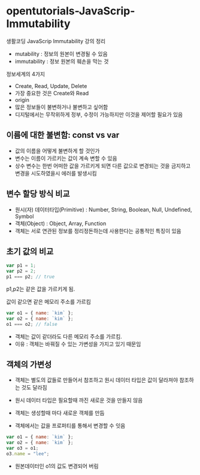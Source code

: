 # opentutorials-JavaScrip-Immutability

생활코딩 JavaScrip Immutability 강의 정리

- mutability : 정보의 원본이 변경될 수 있음
- immutability : 정보 원본의 훼손을 막는 것

정보세계의 4가지

- Create, Read, Update, Delete
- 가장 중요한 것은 Create와 Read
- origin
- 많은 정보들이 불변하거나 불변하고 싶어함
- 디지털에서는 무작위하게 정부, 수정이 가능하지만 이것을 제어할 필요가 있음

## 이름에 대한 불변함: const vs var

- 값의 이름을 어떻게 불변하게 할 것인가
- 변수는 이름이 가르키는 값이 계속 변할 수 있음
- 상수 변수는 한번 어떠한 값을 가르키게 되면 다른 값으로 변경되는 것을 금지하고 변경을 시도하였을시 에러를 발생시킴

## 변수 할당 방식 비교

- 원시(자) 데이터타입(Primitive) : Number, String, Boolean, Null, Undefined, Symbol
- 객체(Object) : Object, Array, Function
- 객체는 서로 연관된 정보를 정리정돈하는데 사용한다는 공통적인 특징이 있음

## 초기 값의 비교

```js
var p1 = 1;
var p2 = 2;
p1 === p2; // true
```

p1,p2는 같은 값을 가르키게 됨.

값이 같으면 같은 메모리 주소를 가르킴

```js
var o1 = { name: `kim` };
var o2 = { name: `kim` };
o1 === o2; // false
```

- 객체는 값이 같더라도 다른 메모리 주소를 가르킴.
- 이유 : 객체는 바꿔질 수 있는 가변성을 가지고 있기 때문임

## 객체의 가변성

- 객체는 별도의 값들로 만들어서 참조하고 원시 데이터 타입은 값이 달라져야 참조하는 것도 달라짐
- 원시 데이터 타입은 필요할때 까진 새로운 것을 만들지 않음
- 객체는 생성할때 마다 새로운 객체를 만듬

- 객체에서는 값을 프로퍼티를 통해서 변경할 수 잇음

```js
var o1 = { name: `kim` };
var o2 = { name: `kim` };
var o3 = o1;
o3.name = "lee";
```

- 원본데이터인 o1의 값도 변경되어 버림
